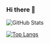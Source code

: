### Hi there 👋

<!--
**AhmadNaufal2525/AhmadNaufal2525** is a ✨ _special_ ✨ repository because its `README.md` (this file) appears on your GitHub profile.
Here are some ideas to get you started:
- 🔭 I’m currently working on ...
- 🌱 I’m currently learning ...
- 👯 I’m looking to collaborate on ...
- 🤔 I’m looking for help with ...
- 💬 Ask me about ...
- 📫 How to reach me: ...
- 😄 Pronouns: ...
- ⚡ Fun fact: ...
-->

![GitHub Stats](https://github-readme-stats.vercel.app/api?username=AhmadNaufal2525&theme=omni)


[![Top Langs](https://github-readme-stats.vercel.app/api/top-langs/?username=AhmadNaufal2525&langs_count=8&theme=omni)](https://github.com/AhmadNaufal2525/github-readme-stats)
